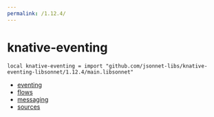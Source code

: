 ```yaml
---
permalink: /1.12.4/
---
```


# knative-eventing

```jsonnet
local knative-eventing = import "github.com/jsonnet-libs/knative-eventing-libsonnet/1.12.4/main.libsonnet"
```



* [eventing](eventing/index.md)
* [flows](flows/index.md)
* [messaging](messaging/index.md)
* [sources](sources/index.md)
